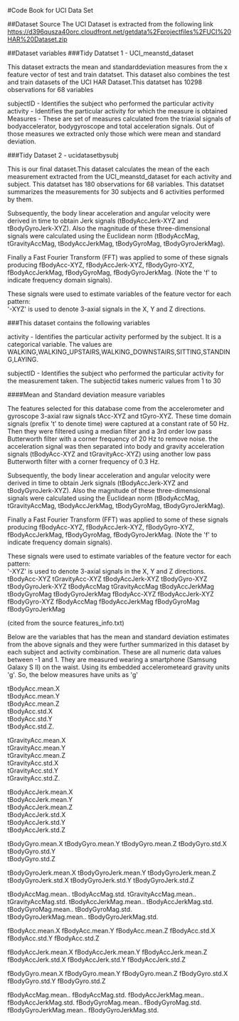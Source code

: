 #Code Book for UCI Data Set

##Dataset Source
 The UCI Dataset is extracted from the following link
 https://d396qusza40orc.cloudfront.net/getdata%2Fprojectfiles%2FUCI%20HAR%20Dataset.zip
 
 
##Dataset variables
###Tidy Datatset 1 - UCI_meanstd_dataset

This dataset extracts the mean and standarddeviation measures from the x feature vector of test and train datatset. This dataset also combines the test and train datasets of the UCI HAR Dataset.This datatset has 10298 observations for  68 variables


subjectID - Identifies the subject who performed the particular activity
activity - Identifies the particular activity for which the measure is obtained
Measures  - These are set of measures calculated from the triaxial signals of bodyaccelerator, bodygyroscope and total acceleration signals. Out of those measures we extracted only those which were mean and standard deviation.

###Tidy Dataset 2 - ucidatasetbysubj

  This is our final dataset.This dataset calculates the mean of the each measurement extracted from the UCI_meanstd_dataset for each activity and  subject. This datatset has 180 observations for 68 variables. This datatset summarizes the measurements for 30 subjects and 6 activities performed by them. 
 

Subsequently, the body linear acceleration and angular velocity were derived in time to obtain Jerk signals (tBodyAccJerk-XYZ and tBodyGyroJerk-XYZ). Also the magnitude of these three-dimensional signals were calculated using the Euclidean norm (tBodyAccMag, tGravityAccMag, tBodyAccJerkMag, tBodyGyroMag, tBodyGyroJerkMag). 

Finally a Fast Fourier Transform (FFT) was applied to some of these signals producing fBodyAcc-XYZ, fBodyAccJerk-XYZ, fBodyGyro-XYZ, fBodyAccJerkMag, fBodyGyroMag, fBodyGyroJerkMag. (Note the 'f' to indicate frequency domain signals). 

These signals were used to estimate variables of the feature vector for each pattern:  
'-XYZ' is used to denote 3-axial signals in the X, Y and Z directions.
  
###This dataset contains the following variables
  
activity             - Identifies the particular activity performed by the subject. It is a categorical variable. 
                       The values are WALKING,WALKING_UPSTAIRS,WALKING_DOWNSTAIRS,SITTING,STANDING,LAYING.  
                       
subjectID            - Identifies the subject who performed the particular activity for the measurement taken. 
                       The subjectid   takes numeric values from 1 to 30
                       
####Mean and Standard deviation measure variables 

The features selected for this database come from the accelerometer and gyroscope 3-axial raw signals tAcc-XYZ and tGyro-XYZ. These time domain signals (prefix 't' to denote time) were captured at a constant rate of 50 Hz. Then they were filtered using a median filter and a 3rd order low pass Butterworth filter with a corner frequency of 20 Hz to remove noise.
the acceleration signal was then separated into body and gravity acceleration signals (tBodyAcc-XYZ and tGravityAcc-XYZ) using another low pass Butterworth filter with a corner frequency of 0.3 Hz.

Subsequently, the body linear acceleration and angular velocity were derived in time to obtain Jerk signals (tBodyAccJerk-XYZ and tBodyGyroJerk-XYZ). Also the magnitude of these three-dimensional signals were calculated using the Euclidean norm (tBodyAccMag, tGravityAccMag, tBodyAccJerkMag, tBodyGyroMag, tBodyGyroJerkMag). 

Finally a Fast Fourier Transform (FFT) was applied to some of these signals producing fBodyAcc-XYZ, fBodyAccJerk-XYZ, fBodyGyro-XYZ, fBodyAccJerkMag, fBodyGyroMag, fBodyGyroJerkMag. (Note the 'f' to indicate frequency domain signals). 

These signals were used to estimate variables of the feature vector for each pattern:  
'-XYZ' is used to denote 3-axial signals in the X, Y and Z directions.
tBodyAcc-XYZ
tGravityAcc-XYZ
tBodyAccJerk-XYZ
tBodyGyro-XYZ
tBodyGyroJerk-XYZ
tBodyAccMag
tGravityAccMag
tBodyAccJerkMag
tBodyGyroMag
tBodyGyroJerkMag
fBodyAcc-XYZ
fBodyAccJerk-XYZ
fBodyGyro-XYZ
fBodyAccMag
fBodyAccJerkMag
fBodyGyroMag
fBodyGyroJerkMag

(cited from the source features_info.txt)

Below are the variables that has the mean and standard deviation estimates from the above signals and they were further summarized in this dataset by each subject and activity combination. These are all numeric data values between -1 and 1. They are measured wearing a smartphone (Samsung Galaxy S II) on the waist. Using its embedded accelerometeard gravity units 'g'. So, the below measures have units as 'g'

tBodyAcc.mean.X     
tBodyAcc.mean.Y     
tBodyAcc.mean.Z     
tBodyAcc.std.X      
tBodyAcc.std.Y      
tBodyAcc.std.Z.   

tGravityAcc.mean.X   
tGravityAcc.mean.Y   
tGravityAcc.mean.Z  
tGravityAcc.std.X   
tGravityAcc.std.Y    
tGravityAcc.std.Z.   

tBodyAccJerk.mean.X  
tBodyAccJerk.mean.Y  
tBodyAccJerk.mean.Z  
tBodyAccJerk.std.X   
tBodyAccJerk.std.Y   
tBodyAccJerk.std.Z   

tBodyGyro.mean.X 
tBodyGyro.mean.Y
tBodyGyro.mean.Z
tBodyGyro.std.X    
tBodyGyro.std.Y      
tBodyGyro.std.Z

tBodyGyroJerk.mean.X
tBodyGyroJerk.mean.Y
tBodyGyroJerk.mean.Z
tBodyGyroJerk.std.X
tBodyGyroJerk.std.Y
tBodyGyroJerk.std.Z

tBodyAccMag.mean..
tBodyAccMag.std.
tGravityAccMag.mean..
tGravityAccMag.std.
tBodyAccJerkMag.mean..
tBodyAccJerkMag.std.
tBodyGyroMag.mean..
tBodyGyroMag.std.    
tBodyGyroJerkMag.mean..
tBodyGyroJerkMag.std.

fBodyAcc.mean.X
fBodyAcc.mean.Y
fBodyAcc.mean.Z
fBodyAcc.std.X
fBodyAcc.std.Y
fBodyAcc.std.Z

fBodyAccJerk.mean.X
fBodyAccJerk.mean.Y
fBodyAccJerk.mean.Z
fBodyAccJerk.std.X
fBodyAccJerk.std.Y
fBodyAccJerk.std.Z

fBodyGyro.mean.X
fBodyGyro.mean.Y
fBodyGyro.mean.Z
fBodyGyro.std.X
fBodyGyro.std.Y
fBodyGyro.std.Z

fBodyAccMag.mean..
fBodyAccMag.std.
fBodyAccJerkMag.mean..
fBodyAccJerkMag.std.
fBodyGyroMag.mean..
fBodyGyroMag.std.
fBodyGyroJerkMag.mean..
fBodyGyroJerkMag.std. 




  
  




